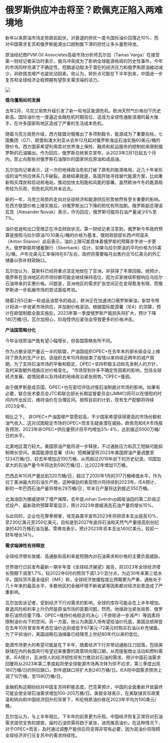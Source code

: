 # 俄罗斯供应冲击将至？欧佩克正陷入两难境地

新年以来原油市场走势跌宕起伏，对衰退的担忧一度令国际油价回落近10%，而对中国需求复苏和俄罗斯能源出口因制裁下滑的担忧让多头蓄势待发。

原油经纪商PVM Oil Associates高级市场分析师瓦尔加（Tamas
Varga）在接受第一财经记者采访时表示，俄乌冲突成为了影响全球能源格局的历史性事件。今年的市场同样充满了不确定性，短期波动取决于潜在的经济压力和俄罗斯原油被动减少，非欧佩克增产也是扰动因素。他认为，转折点可能在下半年到来，中国进一步复苏和全球经济企稳预期有望恢复需求端的活力。

![](https://inews.gtimg.com/newsapp_bt/0/15627954672/1000)

**俄乌僵局如何发展**

去年2月，乌克兰局势升级引发了新一轮地区能源危机。欧洲天然气价格创下历史新高，国际油价也一度逼近金融危机时期高位，这成为全球性通胀浪潮的最大推手，在许多国家和地区造成了严重的生活成本危机。

随着乌克兰局势升级，西方联盟对俄推出了多项制裁令，能源成为了重要目标。七国集团（G7）、欧盟和澳大利亚从去年12月起对俄罗斯海运石油实施60美元/桶的限价令。西方国家希望利用其对世界海上保险、融资和航运服务的控制权来限制俄罗斯的石油输出。作为回应，俄罗斯总统普京宣布，从2023年2月1日起五个月内，禁止向那些对俄罗斯石油限价的国家供应原油和成品油。

瓦尔加向记者表示，这一次的地缘政治危机打破了原有的能源格局，近几十年来形成的油气供应体系几乎破裂。直接结果就是，各国开始寻找替代能源方案，比如重新购买煤炭和启动核电站，推动加快太阳能和风能的部署。虽然欧洲今冬的能源局势较为乐观，但危机风险并未远去。

新的一年，乌克兰局势的走向对全球经济和能源供应形势依然有至关重要的影响。在西方联盟价格上限实施后，对俄罗斯出口下降的担忧有所加剧。俄罗斯副总理诺瓦克（Alexander
Novak）表示，作为回应，俄罗斯可能将石油产量减少5%至7%。

油价低迷和出口受限正在冲击财政状况。第一财经记者注意到，俄罗斯今年政府预算是按照乌拉尔原油70.10美元/桶的价格为基准，俄财政部部长西卢阿诺夫（Anton
Silanov）此前表示，油价上限可能意味着俄罗斯的预算赤字进一步更大。俄罗斯联邦储蓄银行（Sberbank）估计，如果乌拉尔原油的平均价格为55美元/桶，卢布兑美元汇率保持在67左右，政府将需要每月出售约合15亿美元的外汇储备以弥补财政缺口。

瓦尔加认为，莫斯科已经将重点坚定地放在了亚洲，并获得了丰厚回报。他预计，俄罗斯在亚洲地区的市场份额可能会继续保持高位，因为买家继续积极响应乌拉尔石油带来的实惠价格。问题是，亚洲地区的需求扩张空间正在变得愈发有限，而俄罗斯进一步拓展市场的尝试面临考验。

随着2月5日新一轮成品油禁令的临近，欧洲正在加速进口俄罗斯柴油，新禁令预计将进一步收紧市场供应，并加剧价格波动。根据国际能源署（IEA）的测算，预计在欧盟制裁全面实施后，2023年第一季度俄罗斯产能损失将扩大，预计下降140万桶/日。瓦尔加担心，阶段性供应紧张会导致更多的价格冲击。

**产油国策略分化**

今年全球原油产能有望小幅增长，但各国策略有所不同。

作为占据全球产量近一半的联盟，产油国组织OPEC+在去年末的部长级会议上维持了原先的生产计划，该组织去年10月刚结束了疫情以来持续近两年的减产周期。为了支持石油市场的平衡和稳定，OPEC+坚持积极主动和先发制人的方针，及时采取额外措施应对价格变化。
“市场受到许多不确定性因素的影响，包括全球经济发展、疫情因素以及持续的地缘政治紧张局势。”OPEC+强调。

由于俄罗斯是成员国，OPEC+也在密切评估对俄石油制裁对市场的影响。如果有必要，联合技术委员会JTC和联合部长长期监督委员会(JMMC)将可以在很短的时间内作出反应，维持油价在合理区间。按照目前的计划，现有生产配额将持续2023全年。

相比之下，
非OPEC+产油国增产意愿较高，不少国家希望获得更高的市场份额和油气收入，这对试图稳定市场的OPEC+而言无疑是潜在威胁。欧佩克和IEA市场报告预测，2023年非OPEC+供应量预计将平均增加3%-4%，达到接近5000万桶/日的水平。

北美地区潜力较大。美国原油产能将进一步释放，不过通胀压力和员工短缺可能抑制增长空间。美国能源信息署（EIA）短期展望将2023年美国原油产量调整至1234万桶/日，较去年增加近100万桶，从而超过2019年创下的历史纪录。邻国加拿大的石油产量今年将达到590万桶/日，比2022年增加11万桶。

巴西去年10月产量达到320万桶/日，超过了2020年1月的317万桶峰值水平。作为拉丁美洲最大的石油生产商，这种强劲的表现预计将持续到2023年。IEA预计，新的一年巴西石油产量将增长29万桶/日，年末日产量将达到接近350万桶。

北海油田为挪威提供了增产保障，去年底Johan
Sverdrup超级油田的第二阶段正式投产。最新政府预算草案显示，预计2023年挪威液态石油产量将增长15%。

与此同时，企业也在摩拳擦掌，埃克森美孚宣布2023年将把资本支出提高10%，至230亿美元至250亿美元，目标是到2027年底将石油和天然气产量提高到创纪录的420万桶石油当量。雪佛龙表示，预计2023年资本支出140亿美元，较前一财年增长14%。

**需求端弹性有待释放**

全球经济增长放缓、高通胀和高利率是短期内对石油需求和价格的主要负面威胁。

世界银行日前发布最新一期半年度《全球经济展望》报告，将2023年全球经济增长预期下调至1.7%，较2022年6月的预测下调1.3个百分点，为近30年来第三低水平。国际货币基金组织（IMF）称，全球经济放缓程度比预期更为严重，通胀处于几十年来的最高水平，多数地区的金融环境不断收紧等因素都对经济前景造成了严重影响。

瓦尔加告诉记者，受到经济下行对需求的影响，全球的库存可能会在上半年增加。衰退风险和利率上升仍然是原油市场的首要问题。然而，地缘政治紧张局势、俄罗斯石油供应量下降、OPEC+维持价格稳定的决心（不排除进一步减产）等因素将限制油价向下的空间。另一方面，他认为美国入场有望给油价托底。美国总统拜登在去年10月曾宣布考虑在油价达到或低于67美元-72美元时购买石油以补充储备。为了平抑油价，美国战略石油储备已经降至上世纪80年代以来的低位。

能源市场更大的希望可能是在下半年，随着经济下行并带动通胀压力回落，包括美联储在内的各国央行有望迎来重要的政策转向窗口期，从而提振商业活动和燃料需求。IEA预计，亚洲惊人的经济韧性将有力推动对石油的需求。预计中国石油需求回暖将从2023年第二季度起将使全球能源市场再次转为供不应求，第三季度出现160万桶/日的供应缺口，到年底缺口将扩大到240万桶/日。IEA将中国需求预测上调了10万桶，至1590万桶/日。

金融机构近期纷纷对中国复苏持积极态度。巴克莱预计，中国的全面重新开放最终可能会使全球石油需求增加100-200万桶/日。美银全球表示，在美联储货币政策温和转向和中国经济回升的背景下，布伦特原油价格在2023年平均为100美元/桶。

瓦尔加认为，与上半年相比，下半年的前景更为乐观。中国经济恢复正常将对石油需求提供宝贵的提振，届时石油供需将趋于紧张，进而推高油价。在这种情况下，对于OPEC+而言，及时通过调整产能供应将变得非常有必要，因为高油价将阻碍全球经济并打压复苏中的需求持续性。

